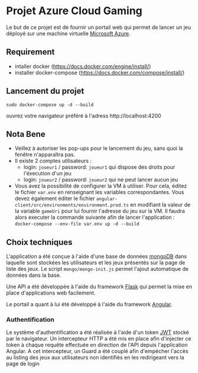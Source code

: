 # Projet Azure Cloud Gaming

Le but de ce projet est de fournir un portail web qui permet de lancer un jeu déployé sur une machine virtuelle [Microsoft Azure](https://azure.microsoft.com/fr-fr/).

## Requirement

 - intaller docker (https://docs.docker.com/engine/install/)
 - installer docker-compose (https://docs.docker.com/compose/install/)

## Lancement du projet

```shell
sudo docker-compose up -d --build
```
ouvrez votre navigateur préféré à l'adress http://localhost:4200

## Nota Bene

 - Veillez à autoriser les pop-ups pour le lancement du jeu, sans quoi la fenêtre n'apparaîtra pas.
 - Il existe 2 comptes utilisateurs :
   * login: `joueur1` / password: `joueur1` qui dispose des droits pour l'éxecution d'un jeu
   * login: `joueur2` / password: `joueur2` qui ne peut lancer aucun jeu
 - Vous avez la possibilité de configurer la VM à utiliser. Pour cela, éditez le fichier `var.env` en renseignant les variables correspondantes.
   Vous devez également éditer le fichier `angular-client/src/environments/environment.prod.ts` en modifiant la valeur de la variable `gameUri`
   pour lui fournir l'adresse du jeu sur la VM. Il faudra alors executer la commande suivante afin de lancer l'application :
   `docker-compose --env-file var.env up -d --build`
   
## Choix techniques

L'application a été conçue à l'aide d'une base de données [mongoDB](https://www.mongodb.com/fr-fr) dans laquelle sont stockées les utilisateurs 
et les jeux présentés sur la page de liste des jeux. Le script `mongo/mongo-init.js` permet l'ajout automatique de données dans la base. 

Une API a été développée à l'aide du framework [Flask](https://flask.palletsprojects.com/en/2.0.x/) qui permet la mise en place d'applications web facilement.

Le portail a quant à lui été développé à l'aide du framework [Angular](https://angular.io/).

### Authentification

Le système d'authentification a été réalisée à l'aide d'un token [JWT](https://jwt.io/) stocké par le navigateur. Un intercepteur HTTP a été mis
en place afin d'injecter ce token à chaque requête effectuée en direction de l'API depuis l'application Angular. A cet intercepteur, un Guard a été
couplé afin d'empécher l'accès au listing des jeux aux utilisateurs non identifiés en les redirigeant vers la page de login

